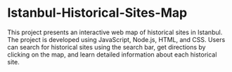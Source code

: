 # Istanbul-Historical-Sites-Map
 This project presents an interactive web map of historical sites in Istanbul. The project is developed using JavaScript, Node.js, HTML, and CSS. Users can search for historical sites using the search bar, get directions by clicking on the map, and learn detailed information about each historical site.
